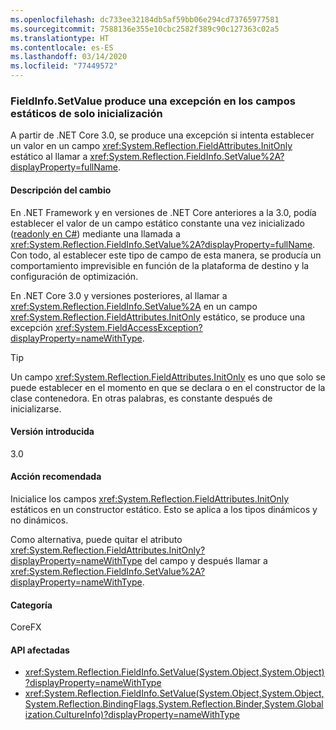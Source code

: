 ```yaml
---
ms.openlocfilehash: dc733ee32184db5af59bb06e294cd73765977581
ms.sourcegitcommit: 7588136e355e10cbc2582f389c90c127363c02a5
ms.translationtype: HT
ms.contentlocale: es-ES
ms.lasthandoff: 03/14/2020
ms.locfileid: "77449572"
---
```

### <a name="fieldinfosetvalue-throws-exception-for-static-init-only-fields"></a>FieldInfo.SetValue produce una excepción en los campos estáticos de solo inicialización

A partir de .NET Core 3.0, se produce una excepción si intenta establecer un valor en un campo <xref:System.Reflection.FieldAttributes.InitOnly> estático al llamar a <xref:System.Reflection.FieldInfo.SetValue%2A?displayProperty=fullName>.

#### <a name="change-description"></a>Descripción del cambio

En .NET Framework y en versiones de .NET Core anteriores a la 3.0, podía establecer el valor de un campo estático constante una vez inicializado ([readonly en C#](~/docs/csharp/language-reference/keywords/readonly.md)) mediante una llamada a <xref:System.Reflection.FieldInfo.SetValue%2A?displayProperty=fullName>. Con todo, al establecer este tipo de campo de esta manera, se producía un comportamiento imprevisible en función de la plataforma de destino y la configuración de optimización.

En .NET Core 3.0 y versiones posteriores, al llamar a <xref:System.Reflection.FieldInfo.SetValue%2A> en un campo <xref:System.Reflection.FieldAttributes.InitOnly> estático, se produce una excepción <xref:System.FieldAccessException?displayProperty=nameWithType>.

> [!TIP]
> Un campo <xref:System.Reflection.FieldAttributes.InitOnly> es uno que solo se puede establecer en el momento en que se declara o en el constructor de la clase contenedora. En otras palabras, es constante después de inicializarse.

#### <a name="version-introduced"></a>Versión introducida

3.0

#### <a name="recommended-action"></a>Acción recomendada

Inicialice los campos <xref:System.Reflection.FieldAttributes.InitOnly> estáticos en un constructor estático. Esto se aplica a los tipos dinámicos y no dinámicos.

Como alternativa, puede quitar el atributo <xref:System.Reflection.FieldAttributes.InitOnly?displayProperty=nameWithType> del campo y después llamar a <xref:System.Reflection.FieldInfo.SetValue%2A?displayProperty=nameWithType>.

#### <a name="category"></a>Categoría

CoreFX

#### <a name="affected-apis"></a>API afectadas

- <xref:System.Reflection.FieldInfo.SetValue(System.Object,System.Object)?displayProperty=nameWithType>
- <xref:System.Reflection.FieldInfo.SetValue(System.Object,System.Object,System.Reflection.BindingFlags,System.Reflection.Binder,System.Globalization.CultureInfo)?displayProperty=nameWithType>

<!--

### Affected APIs

- `M:System.Reflection.FieldInfo.SetValue(System.Object,System.Object)`
- `M:System.Reflection.FieldInfo.SetValue(System.Object,System.Object,System.Reflection.BindingFlags,System.Reflection.Binder,System.Globalization.CultureInfo)`

-->
